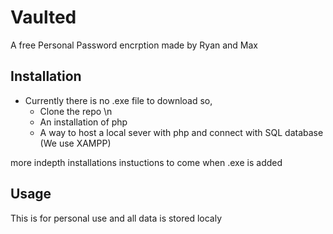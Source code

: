 # Vaulted
 A free Personal Password encrption made by Ryan and Max


## Installation
- Currently there is no .exe file to download so,
    - Clone the repo \n
    -  An installation of php
    -  A way to host a local sever with php and connect with SQL database (We use XAMPP)

more indepth installations instuctions to come when .exe is added



## Usage
This is for personal use and all data is stored localy

